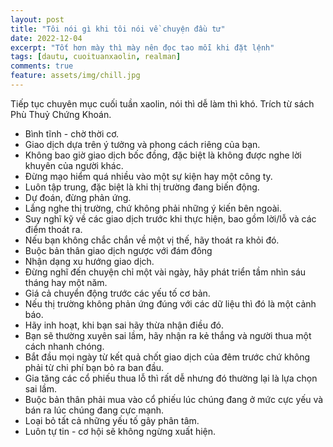 ```yaml
---
layout: post
title: "Tôi nói gì khi tôi nói về chuyện đầu tư"
date: 2022-12-04
excerpt: "Tốt hơn mày thì mày nên đọc tao mỗi khi đặt lệnh"
tags: [dautu, cuoituanxaolin, realman]
comments: true
feature: assets/img/chill.jpg
---
```


Tiếp tục chuyên mục cuối tuần xaolin, nói thì dễ làm thì khó. Trích từ sách Phù Thuỷ Chứng Khoán.

- Bình tĩnh - chờ thời cơ.
- Giao dịch dựa trên ý tưởng và phong cách riêng của bạn.
- Không bao giờ giao dịch bốc đồng, đặc biệt là không được nghe lời khuyên của người khác.
- Đừng mạo hiểm quá nhiều vào một sự kiện hay một công ty.
- Luôn tập trung, đặc biệt là khi thị trường đang biến động.
- Dự đoán, đừng phản ứng.
- Lắng nghe thị trường, chứ không phải những ý kiến bên ngoài.
- Suy nghĩ kỹ về các giao dịch trước khi thực hiện, bao gồm lời/lỗ và các điểm thoát ra.
- Nếu bạn không chắc chắn về một vị thế, hãy thoát ra khỏi đó.
- Buộc bản thân giao dịch ngược với đám đông
- Nhận dạng xu hướng giao dịch.
- Đừng nghĩ đến chuyện chỉ một vài ngày, hãy phát triển tầm nhìn sáu tháng hay một năm.
- Giá cả chuyển động trước các yếu tố cơ bản.
- Nếu thị trường không phản ứng đúng với các dữ liệu thì đó là một cảnh báo.
- Hãy inh hoạt, khi bạn sai hãy thừa nhận điều đó.
- Bạn sẽ thường xuyên sai lầm, hãy nhận ra kẻ thắng và người thua một cách nhanh chóng.
- Bắt đầu mọi ngày từ kết quả chốt giao dịch của đêm trước chứ không phải từ chi phí bạn bỏ ra ban đầu.
- Gia tăng các cổ phiếu thua lỗ thì rất dễ nhưng đó thường lại là lựa chọn sai lầm.
- Buộc bản thân phải mua vào cổ phiếu lúc chúng đang ở mức cực yếu và bán ra lúc chúng đang cực mạnh.
- Loại bỏ tất cả những yếu tố gây phân tâm.
- Luôn tự tin - cơ hội sẽ không ngừng xuất hiện.

